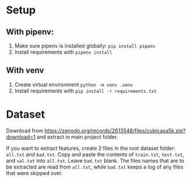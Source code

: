 # Setup

## With pipenv:
1. Make sure pipenv is installed globally: `pip install pipenv`
2. Install requirements with `pipenv install`

## With venv
1. Create virtual environment `python -m venv .venv`
2. Install requirements with `pip install -r requirements.txt`

# Dataset
Download from https://zenodo.org/records/2613548/files/cubicasa5k.zip?download=1 and extract in main project folder.


If you want to extract features, create 2 files in the root dataset folder: `all.txt` and `bad.txt`. Copy and paste the contents of `train.txt`, `test.txt`, and `val.txt` into `all.txt`. Leave `bad.txt` blank. The files names that are to be extracted are read from `all.txt`, while `bad.txt` keeps a log of any files that were skipped over.
